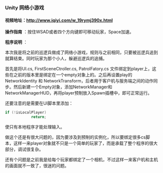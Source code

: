 ### Unity 网络小游戏

#### 视频地址：http://www.iqiyi.com/w_19rymj390x.html

__操作指南__ ：按住WSAD或者四个方向键即可移动玩家，Space加速。

__程序说明__ ：

本次我是将之前的巡逻兵做成了网络小游戏，规则与之前相同，只要被巡逻兵追到就算结束。同时玩家为那个小人，躲避巡逻兵的追捕。

首先是将UI.cs, FirstSceneCtroller.cs, PatrolFatory.cs 文件绑定到player上，这些在之前的版本里是绑定在一个empty对象上的。之后再设置play的NetworkIdentity 和 NetworkTransform，后者用于客户机与服务端之间的动作同步。然后新建一个Empty对象，添加NetworkManager和NetworkManagerHUD，再将player预制放入Spawn插槽中，即可正常运行。

还要注意的是需要在UI脚本里添加：

```c#
if (!isLocalPlayer)
            return;
```

使只有本地程序才能处理输入。



做这个还是有很大问题的，因为要涉及到预制的实例化，所以要绑定很多cs脚本，这样一来player对象就不只是一个简单的玩家了，而是承载了整个程序的很大部分，调试很复杂。

还有个问题是之前我是给每个玩家都绑定了一个相机，不过这样一来客户机和主机的画面就不一致了，很迷的问题。